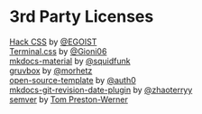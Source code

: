 # 3rd Party Licenses

[Hack CSS](https://github.com/egoist/hack/blob/master/LICENSE) by [@EGOIST](https://github.com/egoist)  
[Terminal.css](https://github.com/Gioni06/terminal.css/blob/master/LICENSE) by [@Gioni06](https://github.com/Gioni06)  
[mkdocs-material](https://github.com/squidfunk/mkdocs-material/blob/master/LICENSE) by [@squidfunk](https://github.com/squidfunk)  
[gruvbox](https://github.com/morhetz/gruvbox/blob/master/README.md) by [@morhetz](https://github.com/morhetz)  
[open-source-template](https://github.com/auth0/open-source-template/blob/master/LICENSE) by [@auth0](https://github.com/auth0)  
[mkdocs-git-revision-date-plugin](https://github.com/zhaoterryy/mkdocs-git-revision-date-plugin/blob/master/LICENSE) by [@zhaoterryy](https://github.com/zhaoterryy)  
[semver](https://semver.org/#license) by [Tom Preston-Werner](https://tom.preston-werner.com/)  